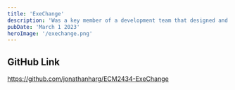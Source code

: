 ```yaml
---
title: 'ExeChange'
description: 'Was a key member of a development team that designed and created a clothes trading marketplace exclusive to Exeter students'
pubDate: 'March 1 2023'
heroImage: '/exechange.png'
---
```


## GitHub Link
https://github.com/jonathanharg/ECM2434-ExeChange
